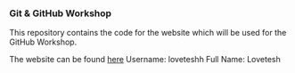 ### Git & GitHub Workshop
This repository contains the code for the website which will be used for the GitHub Workshop.

The website can be found [here](https://git-vit.adeen.me) 
Username: loveteshh
Full Name: Lovetesh
